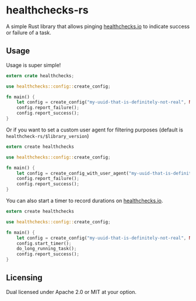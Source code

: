 # healthchecks-rs

A simple Rust library that allows pinging [healthchecks.io](https://healthchecks.io/) to indicate success or failure of a task.

## Usage

Usage is super simple!

```rust
extern crate healthchecks;

use healthchecks::config::create_config;

fn main() {
    let config = create_config("my-uuid-that-is-definitely-not-real", None);
    config.report_failure();
    config.report_success();
}
```

Or if you want to set a custom user agent for filtering purposes (default is `healthcheck-rs/$library_version`)

```rust
extern create healthchecks

use healthchecks::config::create_config;

fn main() {
    let config = create_config_with_user_agent("my-uuid-that-is-definitely-not-real", Some(String::from("very-fancy-useragent")));
    config.report_failure();
    config.report_success();
}

```

You can also start a timer to record durations on [healthchecks.io](https://healthchecks.io/).

```rust
extern create healthchecks

use healthchecks::config::create_config;

fn main() {
    let config = create_config("my-uuid-that-is-definitely-not-real", None);
    config.start_timer();
    do_long_running_task();
    config.report_success();
}

```

## Licensing

Dual licensed under Apache 2.0 or MIT at your option.

